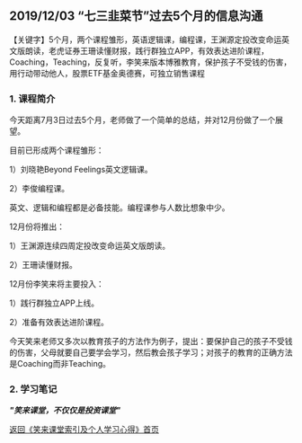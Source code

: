 ## 2019/12/03 “七三韭菜节”过去5个月的信息沟通

【关键字】5个月，两个课程雏形，英语逻辑课，编程课，王渊源定投改变命运英文版朗读，老虎证券王珊读懂财报，践行群独立APP，有效表达进阶课程，Coaching，Teaching，反复听，李笑来版本博雅教育，保护孩子不受钱的伤害，用行动带动他人，股票ETF基金奥德赛，可独立销售课程

### 1. 课程简介

今天距离7月3日过去5个月，老师做了一个简单的总结，并对12月份做了一个展望。

目前已形成两个课程雏形：

1）刘晓艳Beyond Feelings英文逻辑课。

2）李俊编程课。

英文、逻辑和编程都是必备技能。编程课参与人数比想象中少。

12月份将推出：

1）王渊源连续四周定投改变命运英文版朗读。

2）王珊读懂财报。

12月份李笑来将主要投入：

1）践行群独立APP上线。

2）准备有效表达进阶课程。

今天笑来老师又多次以教育孩子的方法作为例子，提出：要保护自己的孩子不受钱的伤害，父母就要自己要学会学习，然后教会孩子学习；对孩子的教育的正确方法是Coaching而非Teaching。

### 2. 学习笔记

***"笑来课堂，不仅仅是投资课堂"***

[返回《笑来课堂索引及个人学习心得》首页](README.md)
